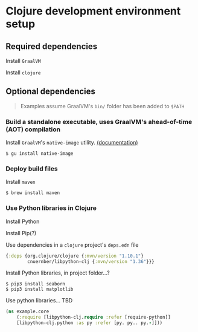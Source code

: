 # Clojure development environment setup

## Required dependencies

Install `GraalVM`

Install `clojure`

## Optional dependencies

> Examples assume GraalVM's `bin/` folder has been added to `$PATH`

### Build a standalone executable, uses GraalVM's ahead-of-time (AOT) compilation

Install `GraalVM`'s `native-image` utility. [(documentation)](https://www.graalvm.org/docs/reference-manual/native-image/#install-native-image)

```shell
$ gu install native-image
```

### Deploy build files

Install `maven`

```shell
$ brew install maven
```

### Use Python libraries in Clojure

Install Python

Install Pip(?)

Use dependencies in a `clojure` project's `deps.edn` file

```clojure
{:deps {org.clojure/clojure {:mvn/version "1.10.1"}
        cnuernber/libpython-clj {:mvn/version "1.36"}}}
```

Install Python libraries, in project folder...?

```shell
$ pip3 install seaborn
$ pip3 install matplotlib
```

Use python libraries... TBD

```clojure
(ns example.core
    (:require [libpython-clj.require :refer [require-python]]
    [libpython-clj.python :as py :refer [py. py.. py.-]]))
```
